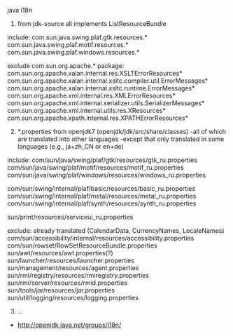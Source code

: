 java i18n

1) from jdk-source all implements ListResourceBundle

include:
com.sun.java.swing.plaf.gtk.resources.*
com.sun.java.swing.plaf.motif.resources.*
com.sun.java.swing.plaf.windows.resources.*

exclude com.sun.org.apache.* package:
com.sun.org.apache.xalan.internal.res.XSLTErrorResources*
com.sun.org.apache.xalan.internal.xsltc.compiler.util.ErrorMessages*
com.sun.org.apache.xalan.internal.xsltc.runtime.ErrorMessages*
com.sun.org.apache.xml.internal.res.XMLErrorResources*
com.sun.org.apache.xml.internal.serializer.utils.SerializerMessages*
com.sun.org.apache.xml.internal.utils.res.XResources*
com.sun.org.apache.xpath.internal.res.XPATHErrorResources*

2) *.properties from openjdk7 (openjdk/jdk/src/share/classes)
-all of which are translated into other languages
-except that only translated in some languages ​​(e.g., ja+zh_CN or en+de)

include:
com/sun/java/swing/plaf/gtk/resources/gtk_ru.properties
com/sun/java/swing/plaf/motif/resources/motif_ru.properties
com/sun/java/swing/plaf/windows/resources/windows_ru.properties

com/sun/swing/internal/plaf/basic/resources/basic_ru.properties 
com/sun/swing/internal/plaf/metal/resources/metal_ru.properties
com/sun/swing/internal/plaf/synth/resources/synth_ru.properties 

sun/print/resources/serviceui_ru.properties

exclude:
already translated (CalendarData, CurrencyNames, LocaleNames)
com/sun/accessibility/internal/resources/accessibility.properties 
com/sun/rowset/RowSetResourceBundle.properties
sun/awt/resources/awt.properties(?)
sun/launcher/resources/launcher.properties
sun/management/resources/agent.properties
sun/rmi/registry/resources/rmiregistry.properties
sun/rmi/server/resources/rmid.properties
sun/tools/jar/resources/jar.properties
sun/util/logging/resources/logging.properties

3) ...

* http://openjdk.java.net/groups/i18n/